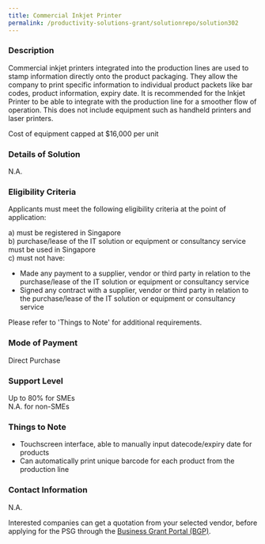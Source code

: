 ```yaml
---
title: Commercial Inkjet Printer
permalink: /productivity-solutions-grant/solutionrepo/solution302
---
```


### Description

Commercial inkjet printers integrated into the production lines are used to stamp information directly onto the product packaging. 
They allow the company to print specific information to individual product packets like bar codes, product information, expiry date. 
It is recommended for the Inkjet Printer to be able to integrate with the production line for a smoother flow of operation. This does not include equipment such as handheld printers and laser printers.

Cost of equipment capped at $16,000 per unit 

### Details of Solution

N.A.

### Eligibility Criteria

Applicants must meet the following eligibility criteria at the point of application:

a) must be registered in Singapore <br>
b) purchase/lease of the IT solution or equipment or consultancy service must be used in Singapore <br>
c) must not have:
- Made any payment to a supplier, vendor or third party in relation to the purchase/lease of the IT solution or equipment or consultancy service
- Signed any contract with a supplier, vendor or third party in relation to the purchase/lease of the IT solution or equipment or consultancy service

Please refer to 'Things to Note' for additional requirements.

### Mode of Payment
Direct Purchase

### Support Level
Up to 80% for SMEs <br>
N.A. for non-SMEs

### Things to Note
- Touchscreen interface, able to manually input datecode/expiry date for products
- Can automatically print unique barcode for each product from the production line




### Contact Information
N.A.

Interested companies can get a quotation from your selected vendor, before applying for the PSG through the <a target='_blank' rel='noopener' href='https://www.businessgrants.gov.sg/'>Business Grant Portal (BGP)</a>.
